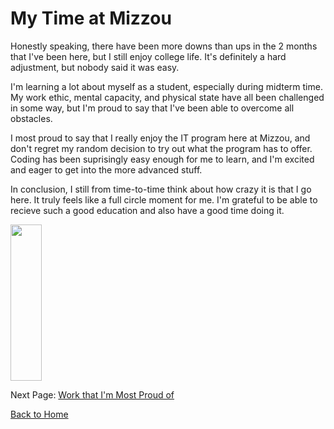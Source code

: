 # My Time at Mizzou

Honestly speaking, there have been more downs than ups in the 2 months that I've been here, but I still enjoy college life. It's definitely a hard adjustment, but nobody said it was easy.

I'm learning a lot about myself as a student, especially during midterm time. My work ethic, mental capacity, and physical state have all been challenged in some way, but I'm proud to say that I've been able to overcome all obstacles.

I most proud to say that I really enjoy the IT program here at Mizzou, and don't regret my random decision to try out what the program has to offer. Coding has been suprisingly easy enough for me to learn, and I'm excited and eager to get into the more advanced stuff.

In conclusion, I still from time-to-time think about how crazy it is that I go here. It truly feels like a full circle moment for me. I'm grateful to be able to recieve such a good education and also have a good time doing it. 

<div style>
  <img src= "miz1.png" width = "50" height = "250" </img>
  </div>

Next Page: [Work that I'm Most Proud of](page6.md)

[Back to Home](README.md)
